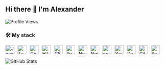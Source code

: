 ## Hi there 👋 I'm Alexander

![Profile Views](https://komarev.com/ghpvc/?username=Robocotik&color=blue)

### 🛠️ My stack

<div style="display: flex; gap: 10px; flex-wrap: wrap;">
  <img src="https://img.shields.io/badge/-JavaScript-F7DF1E?logo=javascript&logoColor=black&style=flat-square" alt="JavaScript" height="28" />
  <img src="https://img.shields.io/badge/-TypeScript-3178C6?logo=typescript&logoColor=white&style=flat-square" alt="TypeScript" height="28" />
  <img src="https://img.shields.io/badge/-C++-00599C?logo=c%2B%2B&logoColor=white&style=flat-square" alt="C++" height="28" />
  <img src="https://img.shields.io/badge/-HTML5-E34F26?logo=html5&logoColor=white&style=flat-square" alt="HTML5" height="28" />
  <img src="https://img.shields.io/badge/-CSS3-1572B6?logo=css3&logoColor=white&style=flat-square" alt="CSS3" height="28" />
  <img src="https://img.shields.io/badge/-React-61DAFB?logo=react&logoColor=black&style=flat-square" alt="React" height="28" />
  <img src="https://img.shields.io/badge/-Next.js-000000?logo=next.js&logoColor=white&style=flat-square" alt="Next.js" height="28" />
  <img src="https://img.shields.io/badge/-Nginx-009639?logo=nginx&logoColor=white&style=flat-square" alt="Nginx" height="28" />
  <img src="https://img.shields.io/badge/-npm-CB3837?logo=npm&logoColor=white&style=flat-square" alt="npm" height="28" />
  <img src="https://img.shields.io/badge/-Yarn-2C8EBB?logo=yarn&logoColor=white&style=flat-square" alt="Yarn" height="28" />
  <img src="https://img.shields.io/badge/-Docker-2496ED?logo=docker&logoColor=white&style=flat-square" alt="Docker" height="28" />
  <img src="https://img.shields.io/badge/-Git-F05032?logo=git&logoColor=white&style=flat-square" alt="Git" height="28" />
  <img src="https://img.shields.io/badge/-PostgreSQL-4169E1?logo=postgresql&logoColor=white&style=flat-square" alt="PostgreSQL" height="28" />
</div>

![GitHub Stats](https://github-readme-stats.vercel.app/api?username=Robocotik&show_icons=true&theme=radical)
